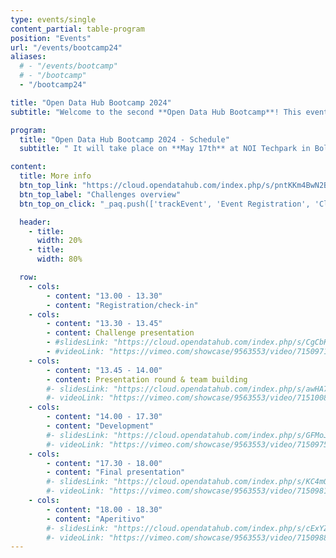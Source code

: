 ```yaml
---
type: events/single
content_partial: table-program
position: "Events"
url: "/events/bootcamp24"
aliases:
  # - "/events/bootcamp"
  # - "/bootcamp"
  - "/bootcamp24"

title: "Open Data Hub Bootcamp 2024"
subtitle: "Welcome to the second **Open Data Hub Bootcamp**! This event will be an initiative of the Open Data Hub designed to provide an opportunity for our **community**, and anyone who wants to join, to develop or enhance the Open Data Hub together with the Open Data Hub core team following the latest trend of learning by doing. Whether you are a _developer, creator, designer, data expert, entrepreneur, tech geek or just someone who loves coding_, we encourage you to get involved in the next editions of the event!"

program:
  title: "Open Data Hub Bootcamp 2024 - Schedule"
  subtitle: " It will take place on **May 17th** at NOI Techpark in Bolzano/Bozen, Italy. Participants will work in teams during the three-hour programme, collaborating, communicating, learning from each other, and sharing best practice methodologies. The focus will be on solving real-world business challenges, with three teams collaborating throughout the program. The event will be held in English. Participation will be free of charge."

content:
  title: More info
  btn_top_link: "https://cloud.opendatahub.com/index.php/s/pntKKm4BwN2BjsX"
  btn_top_label: "Challenges overview"
  btn_top_on_click: "_paq.push(['trackEvent', 'Event Registration', 'Click', 'Open Data Hub Day']);"

  header:
    - title: 
      width: 20%
    - title: 
      width: 80%

  row:
    - cols:
        - content: "13.00 - 13.30"
        - content: "Registration/check-in"
    - cols:
        - content: "13.30 - 13.45"
        - content: Challenge presentation
        - #slidesLink: "https://cloud.opendatahub.com/index.php/s/CgCbK2eGZexxiBA"
        - #videoLink: "https://vimeo.com/showcase/9563553/video/715097183"
    - cols:
        - content: "13.45 - 14.00"
        - content: Presentation round & team building
        #- slidesLink: "https://cloud.opendatahub.com/index.php/s/awHA7adeY7MNRpP"
        #- videoLink: "https://vimeo.com/showcase/9563553/video/715100887"
    - cols:
        - content: "14.00 - 17.30"
        - content: "Development"
        #- slidesLink: "https://cloud.opendatahub.com/index.php/s/GFMoJJat538WZkd"
        #- videoLink: "https://vimeo.com/showcase/9563553/video/715097586"
    - cols:
        - content: "17.30 - 18.00"
        - content: "Final presentation"
        #- slidesLink: "https://cloud.opendatahub.com/index.php/s/KC4mQy4S3agGSBf"
        #- videoLink: "https://vimeo.com/showcase/9563553/video/715098141"
    - cols:
        - content: "18.00 - 18.30"
        - content: "Aperitivo"
        #- slidesLink: "https://cloud.opendatahub.com/index.php/s/cExYZ5DyW23Fswi"
        #- videoLink: "https://vimeo.com/showcase/9563553/video/715098854"
---
```


